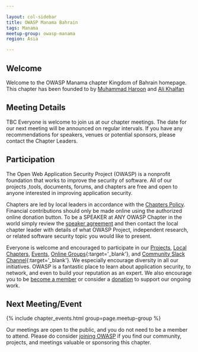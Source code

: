 ```yaml
---

layout: col-sidebar
title: OWASP Manama Bahrain
tags: Manama
meetup-group: owasp-manama
region: Asia

---
```


## Welcome
Welcome to the OWASP Manama chapter Kingdom of Bahrain homepage. This chapter has been founded to by [Muhammad Haroon](mailto:muhammad.haroon@owasp.org) and [Ali Khalfan](mailto:ali.khalfan@owasp.org)

## Meeting Details 

TBC Everyone is welcome to join us at our chapter meetings. The date for our next meeting will be announced on regular intervals. If you have any recommendations for speakers, venues or potential sponsors, please contact the Chapter Leaders.

## Participation
The Open Web Application Security Project (OWASP) is a nonprofit foundation that works to improve the security of software. All of our projects ,tools, documents, forums, and chapters are free and open to anyone interested in improving application security. 

Chapters are led by local leaders in accordance with the [Chapters Policy](/www-policy/operational/chapters). Financial contributions should only be made online using the authorized online donation button. To be a SPEAKER at ANY OWASP Chapter in the world simply review the [speaker agreement](/www-policy/legal/speaker-agreement) and then contact the local chapter leader with details of what OWASP Project, independent research, or related software security topic you would like to present.

Everyone is welcome and encouraged to participate in our [Projects](/projects/), [Local Chapters](/chapters/), [Events](/events/), [Online Groups](https://groups.google.com/a/owasp.com/){:target='_blank'}, and [Community Slack Channel](https://owasp.slack.com/){:target='_blank'}. We especially encourage diversity in all our initiatives. OWASP is a fantastic place to learn about application security, to network, and even to build your reputation as an expert. We also encourage you to be [become a member](/membership/) or consider a [donation](/donate/) to support our ongoing work.

Next Meeting/Event <!-- You should keep this section as it will populate your meetup events -->
---------------------
{% include chapter_events.html group=page.meetup-group %}

Our meetings are open to the public, and you do not need to be a member to attend. Please do consider [joining OWASP](https://owasp.org/membership/) if you find our community, projects, and meetings valuable or sponsoring this chapter.
